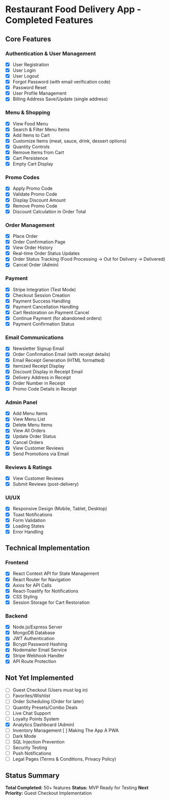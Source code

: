 # Restaurant Food Delivery App - Completed Features

## Core Features

### Authentication & User Management
- [x] User Registration
- [x] User Login
- [x] User Logout
- [x] Forgot Password (with email verification code)
- [x] Password Reset
- [x] User Profile Management
- [x] Billing Address Save/Update (single address)

### Menu & Shopping
- [x] View Food Menu
- [x] Search & Filter Menu Items
- [x] Add Items to Cart
- [x] Customize Items (meat, sauce, drink, dessert options)
- [x] Quantity Controls
- [x] Remove Items from Cart
- [x] Cart Persistence
- [x] Empty Cart Display

### Promo Codes
- [x] Apply Promo Code
- [x] Validate Promo Code
- [x] Display Discount Amount
- [x] Remove Promo Code
- [x] Discount Calculation in Order Total

### Order Management
- [x] Place Order
- [x] Order Confirmation Page
- [x] View Order History
- [x] Real-time Order Status Updates
- [x] Order Status Tracking (Food Processing → Out for Delivery → Delivered)
- [x] Cancel Order (Admin)

### Payment
- [x] Stripe Integration (Test Mode)
- [x] Checkout Session Creation
- [x] Payment Success Handling
- [x] Payment Cancellation Handling
- [x] Cart Restoration on Payment Cancel
- [x] Continue Payment (for abandoned orders)
- [x] Payment Confirmation Status

### Email Communications
- [x] Newsletter Signup Email
- [x] Order Confirmation Email (with receipt details)
- [x] Email Receipt Generation (HTML formatted)
- [x] Itemized Receipt Display
- [x] Discount Display in Receipt Email
- [x] Delivery Address in Receipt
- [x] Order Number in Receipt
- [x] Promo Code Details in Receipt

### Admin Panel
- [x] Add Menu Items
- [x] View Menu List
- [x] Delete Menu Items
- [x] View All Orders
- [x] Update Order Status
- [x] Cancel Orders
- [x] View Customer Reviews
- [x] Send Promotions via Email

### Reviews & Ratings
- [x] View Customer Reviews
- [x] Submit Reviews (post-delivery)

### UI/UX
- [x] Responsive Design (Mobile, Tablet, Desktop)
- [x] Toast Notifications
- [x] Form Validation
- [x] Loading States
- [x] Error Handling

## Technical Implementation

### Frontend
- [x] React Context API for State Management
- [x] React Router for Navigation
- [x] Axios for API Calls
- [x] React-Toastify for Notifications
- [x] CSS Styling
- [x] Session Storage for Cart Restoration

### Backend
- [x] Node.js/Express Server
- [x] MongoDB Database
- [x] JWT Authentication
- [x] Bcrypt Password Hashing
- [x] Nodemailer Email Service
- [x] Stripe Webhook Handler
- [x] API Route Protection

## Not Yet Implemented

- [ ] Guest Checkout (Users must log in)
- [ ] Favorites/Wishlist
- [ ] Order Scheduling (Order for later)
- [ ] Quantity Presets/Combo Deals
- [ ] Live Chat Support
- [ ] Loyalty Points System
- [x] Analytics Dashboard (Admin)
- [ ] Inventory Management
  [ ] Making The App A PWA
- [ ] Dark Mode
- [ ] SQL Injection Prevention
- [ ] Security Testing
- [ ] Push Notifications
- [ ] Legal Pages (Terms & Conditions, Privacy Policy)

## Status Summary

**Total Completed:** 50+ features
**Status:** MVP Ready for Testing
**Next Priority:** Guest Checkout Implementation